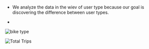 - We analyze the data in the wiev of user type because our goal is discovering the difference between user types.

- 
![bike type](https://github.com/user-attachments/assets/4943d49b-a1d3-449a-86bd-a4df4af057fa)









![Total Trips](https://github.com/user-attachments/assets/4922043a-1c6c-4ba9-8326-bd4513f87d4d)

